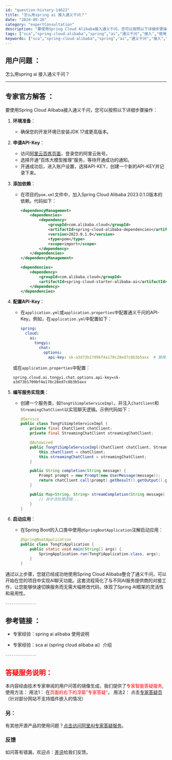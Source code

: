 ```yaml
---
id: "question-history-14622"
title: "怎么用spring ai 接入通义千问？"
date: "2024-09-26"
category: "expertConsultation"
description: "要使用Spring Cloud Alibaba接入通义千问，您可以按照以下详细步骤操作：1. **环境准备**：   - 确保您的开发环境已安装JDK 17或更高版本。2. **申请API-Key**：   - 访问[阿里云百炼页面](https://www.aliyun.com/product/b"
tags: ["sca","spring-cloud-alibaba","spring","ai","通义千问","接入","使用"]
keywords: ["sca","spring-cloud-alibaba","spring","ai","通义千问","接入","使用"]
---
```


## 用户问题 ： 
 怎么用spring ai 接入通义千问？  

---------------
## 专家官方解答 ：

要使用Spring Cloud Alibaba接入通义千问，您可以按照以下详细步骤操作：

1. **环境准备**：
   - 确保您的开发环境已安装JDK 17或更高版本。

2. **申请API-Key**：
   - 访问[阿里云百炼页面](https://www.aliyun.com/product/bailian)，登录您的阿里云账号。
   - 选择开通“百炼大模型推理”服务，等待开通成功的通知。
   - 开通成功后，进入账户设置，选择API-KEY，创建一个新的API-KEY并记录下来。

3. **添加依赖**：
   - 在项目的`pom.xml`文件中，加入Spring Cloud Alibaba 2023.0.1.0版本的依赖。代码如下：
     ```xml
     <dependencyManagement>
         <dependencies>
             <dependency>
                 <groupId>com.alibaba.cloud</groupId>
                 <artifactId>spring-cloud-alibaba-dependencies</artifactId>
                 <version>2023.0.1.0</version>
                 <type>pom</type>
                 <scope>import</scope>
             </dependency>
         </dependencies>
     </dependencyManagement>

     <dependencies>
         <dependency>
             <groupId>com.alibaba.cloud</groupId>
             <artifactId>spring-cloud-starter-alibaba-ai</artifactId>
         </dependency>
     </dependencies>
     ```

4. **配置API-Key**：
   - 在`application.yml`或`application.properties`中配置通义千问的API-Key。例如，在`application.yml`中配置如下：
     ```yaml
     spring:
       cloud:
         ai:
           tongyi:
             chat:
               options:
                 api-key: sk-a3d73b1709bf4a178c28ed7c8b3b5axx  # 替换为您的API-KEY
     ```
   或在`application.properties`中配置：
     ```properties
     spring.cloud.ai.tongyi.chat.options.api-key=sk-a3d73b1709bf4a178c28ed7c8b3b5axx
     ```

5. **编写服务实现类**：
   - 创建一个服务类，如`TongYiSimpleServiceImpl`，并注入`ChatClient`和`StreamingChatClient`以实现聊天逻辑。示例代码如下：
     ```java
     @Service
     public class TongYiSimpleServiceImpl {
         private final ChatClient chatClient;
         private final StreamingChatClient streamingChatClient;

         @Autowired
         public TongYiSimpleServiceImpl(ChatClient chatClient, StreamingChatClient streamingChatClient) {
             this.chatClient = chatClient;
             this.streamingChatClient = streamingChatClient;
         }

         public String completion(String message) {
             Prompt prompt = new Prompt(new UserMessage(message));
             return chatClient.call(prompt).getResult().getOutput().getContent();
         }

         public Map<String, String> streamCompletion(String message) {
             // 异步流处理逻辑...
         }
     }
     ```

6. **启动应用**：
   - 在Spring Boot的入口类中使用`@SpringBootApplication`注解启动应用：
     ```java
     @SpringBootApplication
     public class TongYiApplication {
         public static void main(String[] args) {
             SpringApplication.run(TongYiApplication.class, args);
         }
     }
     ```

通过以上步骤，您就已经成功地使用Spring Cloud Alibaba整合了通义千问，可以开始在您的项目中实现AI聊天功能。这套流程简化了与不同AI服务提供商的对接工作，让您能够快速切换服务而无需大幅修改代码，体现了Spring AI框架的灵活性和易用性。


<font color="#949494">---------------</font> 


## 参考链接 ：

* 专家经验：spring ai alibaba 使用说明 
 
 * 专家经验：sca ai (spring cloud alibaba ai）介绍 


 <font color="#949494">---------------</font> 
 


## <font color="#FF0000">答疑服务说明：</font> 

本内容经由技术专家审阅的用户问答的镜像生成，我们提供了<font color="#FF0000">专家智能答疑服务</font>,使用方法：
用法1： 在<font color="#FF0000">页面的右下的浮窗”专家答疑“</font>。
用法2： 点击[专家答疑页](https://answer.opensource.alibaba.com/docs/intro)（针对部分网站不支持插件嵌入的情况）
### 另：


有其他开源产品的使用问题？[点击访问阿里AI专家答疑服务](https://answer.opensource.alibaba.com/docs/intro)。
### 反馈
如问答有错漏，欢迎点：[差评](https://ai.nacos.io/user/feedbackByEnhancerGradePOJOID?enhancerGradePOJOId=15599)给我们反馈。
